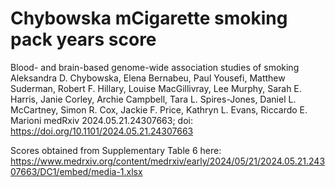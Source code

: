 # Chybowska mCigarette smoking pack years score

 Blood- and brain-based genome-wide association studies of smoking
Aleksandra D. Chybowska, Elena Bernabeu, Paul Yousefi, Matthew Suderman, 
Robert F. Hillary, Louise MacGillivray, Lee Murphy, Sarah E. Harris, 
Janie Corley, Archie Campbell, Tara L. Spires-Jones, Daniel L. McCartney, 
Simon R. Cox, Jackie F. Price, Kathryn L. Evans, Riccardo E. Marioni
medRxiv 2024.05.21.24307663; doi: https://doi.org/10.1101/2024.05.21.24307663 

Scores obtained from Supplementary Table 6 here:
https://www.medrxiv.org/content/medrxiv/early/2024/05/21/2024.05.21.24307663/DC1/embed/media-1.xlsx
